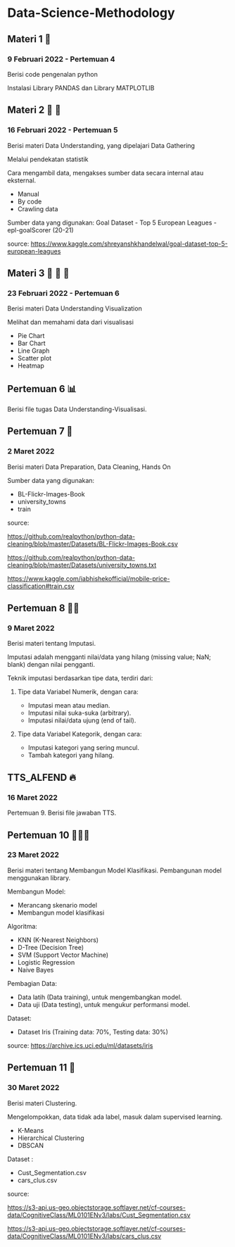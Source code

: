 # Data-Science-Methodology

## Materi 1 	🚀
### 9 Februari 2022 - Pertemuan 4
Berisi code pengenalan python

Instalasi Library PANDAS dan Library MATPLOTLIB

## Materi 2 	🚀	🚀
### 16 Februari 2022 - Pertemuan 5
Berisi materi Data Understanding, yang dipelajari Data Gathering

Melalui pendekatan statistik

Cara mengambil data, mengakses sumber data secara internal atau eksternal.
- Manual
- By code
- Crawling data

Sumber data yang digunakan: Goal Dataset - Top 5 European Leagues - epl-goalScorer (20-21)

source: https://www.kaggle.com/shreyanshkhandelwal/goal-dataset-top-5-european-leagues

## Materi 3 	🚀 🚀 🚀
### 23 Februari 2022 - Pertemuan 6
Berisi materi Data Understanding Visualization

Melihat dan memahami data dari visualisasi

- Pie Chart
- Bar Chart
- Line Graph
- Scatter plot
- Heatmap

## Pertemuan 6	📊
Berisi file tugas Data Understanding-Visualisasi.


## Pertemuan 7 🚀
### 2 Maret 2022
Berisi materi Data Preparation, Data Cleaning, Hands On

Sumber data yang digunakan:
- BL-Flickr-Images-Book
- university_towns
- train

source: 

https://github.com/realpython/python-data-cleaning/blob/master/Datasets/BL-Flickr-Images-Book.csv

https://github.com/realpython/python-data-cleaning/blob/master/Datasets/university_towns.txt

https://www.kaggle.com/iabhishekofficial/mobile-price-classification#train.csv


## Pertemuan 8 🚀🚀
### 9 Maret 2022
Berisi materi tentang Imputasi.

Imputasi adalah mengganti nilai/data yang hilang (missing value; NaN; blank) dengan nilai pengganti.

Teknik imputasi berdasarkan tipe data, terdiri dari:
1. Tipe data Variabel Numerik, dengan cara:
   - Imputasi mean atau median.
   - Imputasi nilai suka-suka (arbitrary).
   - Imputasi nilai/data ujung (end of tail).
   
2. Tipe data Variabel Kategorik, dengan cara:
   - Imputasi kategori yang sering muncul.
   - Tambah kategori yang hilang.

## TTS_ALFEND 🔥
### 16 Maret 2022
Pertemuan 9. Berisi file jawaban TTS.

## Pertemuan 10 🚀🚀🚀
### 23 Maret 2022
Berisi materi tentang Membangun Model Klasifikasi.
Pembangunan model menggunakan library.

Membangun Model:
- Merancang skenario model
- Membangun model klasifikasi

Algoritma:
- KNN (K-Nearest Neighbors)
- D-Tree (Decision Tree)
- SVM (Support Vector Machine)
- Logistic Regression
- Naive Bayes

Pembagian Data:
- Data latih (Data training), untuk mengembangkan model.
- Data uji (Data testing), untuk mengukur performansi model.

Dataset:
- Dataset Iris (Training data: 70%, Testing data: 30%)

source: https://archive.ics.uci.edu/ml/datasets/iris

## Pertemuan 11 🚀
### 30 Maret 2022
Berisi materi Clustering.

Mengelompokkan, data tidak ada label, masuk dalam supervised learning.

- K-Means
- Hierarchical Clustering
- DBSCAN

Dataset :
- Cust_Segmentation.csv
- cars_clus.csv

source:

https://s3-api.us-geo.objectstorage.softlayer.net/cf-courses-data/CognitiveClass/ML0101ENv3/labs/Cust_Segmentation.csv

https://s3-api.us-geo.objectstorage.softlayer.net/cf-courses-data/CognitiveClass/ML0101ENv3/labs/cars_clus.csv


